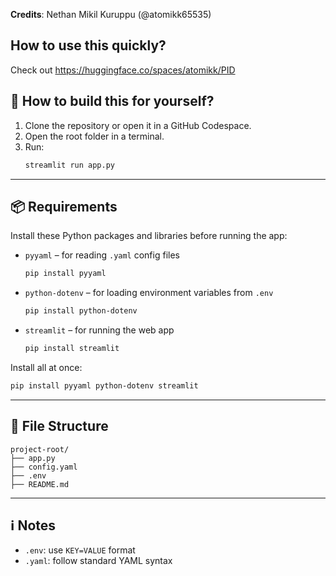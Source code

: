 **Credits**: Nethan Mikil Kuruppu (@atomikk65535)

## How to use this quickly?

Check out https://huggingface.co/spaces/atomikk/PID

## 🚀 How to build this for yourself?

1. Clone the repository or open it in a GitHub Codespace.
2. Open the root folder in a terminal.
3. Run:
   ```bash
   streamlit run app.py
   ```

---

## 📦 Requirements

Install these Python packages and libraries before running the app:

- `pyyaml` – for reading `.yaml` config files  
  ```bash
  pip install pyyaml
  ```

- `python-dotenv` – for loading environment variables from `.env`  
  ```bash
  pip install python-dotenv
  ```

- `streamlit` – for running the web app  
  ```bash
  pip install streamlit
  ```

Install all at once:
```bash
pip install pyyaml python-dotenv streamlit
```

---

## 📂 File Structure

```
project-root/
├── app.py
├── config.yaml
├── .env
├── README.md
```

---

## ℹ️ Notes

- `.env`: use `KEY=VALUE` format
- `.yaml`: follow standard YAML syntax

